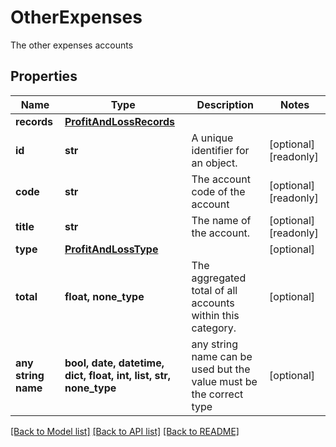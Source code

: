 # OtherExpenses

The other expenses accounts

## Properties
Name | Type | Description | Notes
------------ | ------------- | ------------- | -------------
**records** | [**ProfitAndLossRecords**](ProfitAndLossRecords.md) |  | 
**id** | **str** | A unique identifier for an object. | [optional] [readonly] 
**code** | **str** | The account code of the account | [optional] [readonly] 
**title** | **str** | The name of the account. | [optional] [readonly] 
**type** | [**ProfitAndLossType**](ProfitAndLossType.md) |  | [optional] 
**total** | **float, none_type** | The aggregated total of all accounts within this category. | [optional] 
**any string name** | **bool, date, datetime, dict, float, int, list, str, none_type** | any string name can be used but the value must be the correct type | [optional]

[[Back to Model list]](../../README.md#documentation-for-models) [[Back to API list]](../../README.md#documentation-for-api-endpoints) [[Back to README]](../../README.md)


